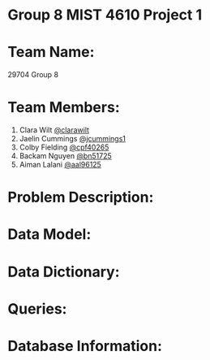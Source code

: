 # Group 8 MIST 4610 Project 1

# Team Name:
29704 Group 8

# Team Members:
1. Clara Wilt [@clarawilt](https://github.com/clarawilt)
2. Jaelin Cummings [@jcummings1](https://github.com/jcummings1)
3. Colby Fielding [@cpf40265](https://github.com/cpf40265)
4. Backam Nguyen [@bn51725](https://github.com/bn51725)
5. Aiman Lalani [@aal96125](https://github.com/aal96125)

# Problem Description:

# Data Model:

# Data Dictionary: 

# Queries: 

# Database Information:
